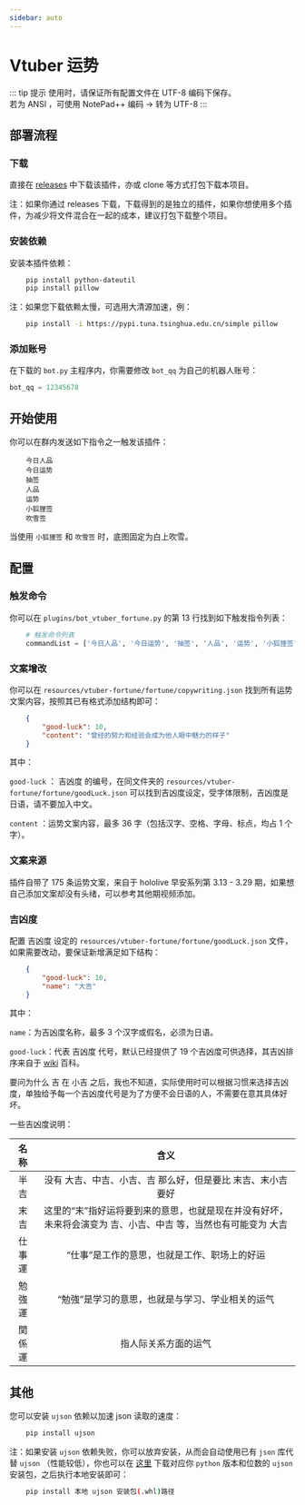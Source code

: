```yaml
---
sidebar: auto
---
```


# Vtuber 运势

::: tip 提示
使用时，请保证所有配置文件在 UTF-8 编码下保存。<br>
若为 ANSI ，可使用 NotePad++ 编码 -> 转为 UTF-8
:::

## 部署流程

### 下载
直接在 [releases](https://github.com/fz6m/iotqq-plugin/releases) 中下载该插件，亦或 clone 等方式打包下载本项目。

注：如果你通过 releases 下载，下载得到的是独立的插件，如果你想使用多个插件，为减少将文件混合在一起的成本，建议打包下载整个项目。

### 安装依赖
安装本插件依赖：
```bash
    pip install python-dateutil
    pip install pillow
```
注：如果您下载依赖太慢，可选用大清源加速，例：
```bash
    pip install -i https://pypi.tuna.tsinghua.edu.cn/simple pillow
```

### 添加账号
在下载的 `bot.py` 主程序内，你需要修改 `bot_qq` 为自己的机器人账号：
```python
bot_qq = 12345678
```

## 开始使用
你可以在群内发送如下指令之一触发该插件：
```
    今日人品
    今日运势
    抽签
    人品
    运势
    小狐狸签
    吹雪签
```
当使用 `小狐狸签` 和 `吹雪签` 时，底图固定为白上吹雪。

## 配置
### 触发命令
你可以在 `plugins/bot_vtuber_fortune.py` 的第 13 行找到如下触发指令列表：
```python
    # 触发命令列表
    commandList = ['今日人品', '今日运势', '抽签', '人品', '运势', '小狐狸签', '吹雪签']
```

### 文案增改
你可以在 `resources/vtuber-fortune/fortune/copywriting.json` 找到所有运势文案内容，按照其已有格式添加结构即可：
```json
    {
        "good-luck": 10,
        "content": "曾经的努力和经验会成为他人眼中魅力的样子"
    }
```
其中：

`good-luck` ： 吉凶度 的编号，在同文件夹的 `resources/vtuber-fortune/fortune/goodLuck.json` 可以找到吉凶度设定，受字体限制，吉凶度是日语，请不要加入中文。

`content` ：运势文案内容，最多 36 字（包括汉字、空格、字母、标点，均占 1 个字）。

### 文案来源
插件自带了 175 条运势文案，来自于 hololive 早安系列第 3.13 - 3.29 期，如果想自己添加文案却没有头绪，可以参考其他期视频添加。

### 吉凶度
配置 吉凶度 设定的 `resources/vtuber-fortune/fortune/goodLuck.json` 文件，如果需要改动，要保证新增满足如下结构：
```json
    {
        "good-luck": 10,
        "name": "大吉"
    }
```
其中：

`name`：为吉凶度名称，最多 3 个汉字或假名，必须为日语。

`good-luck`：代表 吉凶度 代号，默认已经提供了 19 个吉凶度可供选择，其吉凶排序来自于 [wiki](https://ja.wikipedia.org/wiki/%E5%90%89%E5%87%B6) 百科。

要问为什么 吉 在 小吉 之后，我也不知道，实际使用时可以根据习惯来选择吉凶度，单独给予每一个吉凶度代号是为了方便不会日语的人，不需要在意其具体好坏。

一些吉凶度说明：

名称|含义
:-:|:-:
半吉|没有 大吉、中吉、小吉、吉 那么好，但是要比 末吉、末小吉 要好
末吉|这里的“末”指好运将要到来的意思，也就是现在并没有好坏，未来将会演变为 吉、小吉、中吉 等，当然也有可能变为 大吉
仕事運|“仕事”是工作的意思，也就是工作、职场上的好运
勉強運|“勉強”是学习的意思，也就是与学习、学业相关的运气
関係運|指人际关系方面的运气

## 其他

您可以安装 `ujson` 依赖以加速 json 读取的速度：
```bash
    pip install ujson
```
注：如果安装 `ujson` 依赖失败，你可以放弃安装，从而会自动使用已有 `json` 库代替 `ujson` （性能较低），你也可以在 [这里](https://www.lfd.uci.edu/~gohlke/pythonlibs/#ujson) 下载对应你 `python` 版本和位数的 `ujson` 安装包，之后执行本地安装即可：
```sh
    pip install 本地 ujson 安装包(.whl)路径
```